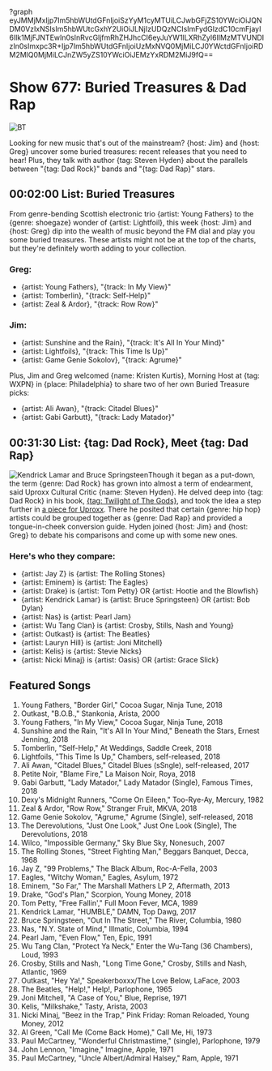 ?graph eyJMMjMxIjp7Im5hbWUtdGFnIjoiSzYyM1cyMTUiLCJwbGFjZS10YWciOiJQNDM0VzIxNSIsIm5hbWUtcGxhY2UiOiJLNjIzUDQzNCIsImFydGlzdC10cmFjayI6Ilk1MjFJNTEwIn0sInRvcGljfmRhZHJhcCI6eyJuYW1lLXRhZyI6IlMzMTVUNDIzIn0sImxpc3R+Ijp7Im5hbWUtdGFnIjoiUzMxNVQ0MjMiLCJ0YWctdGFnIjoiRDM2MlQ0MjMiLCJnZW5yZS10YWciOiJEMzYxRDM2MiJ9fQ==

# Show 677: Buried Treasures & Dad Rap

![BT](https://sound-images.s3.amazonaws.com/images/2018/BT_5.jpg)

Looking for new music that's out of the mainstream? {host: Jim} and {host: Greg} uncover some buried treasures: recent releases that you need to hear! Plus, they talk with author {tag: Steven Hyden} about the parallels between "{tag: Dad Rock}" bands and "{tag: Dad Rap}" stars.


## 00:02:00 List: Buried Treasures
From genre-bending Scottish electronic trio {artist: Young Fathers} to the {genre: shoegaze} wonder of {artist: Lightfoil}, this week {host: Jim} and {host: Greg} dip into the wealth of music beyond the FM dial and play you some buried treasures. These artists might not be at the top of the charts, but they're definitely worth adding to your collection.

### Greg:
- {artist: Young Fathers}, "{track: In My View}"
- {artist: Tomberlin}, "{track: Self-Help}"
- {artist: Zeal & Ardor}, "{track: Row Row}"

### Jim:
- {artist: Sunshine and the Rain}, "{track: It's All In Your Mind}"
- {artist: Lightfoils}, "{track: This Time Is Up}"
- {artist: Game Genie Sokolov}, "{track: Agrume}"


Plus, Jim and Greg welcomed {name: Kristen Kurtis}, Morning Host at {tag: WXPN} in {place: Philadelphia} to share two of her own Buried Treasure picks:

- {artist: Ali Awan}, "{track: Citadel Blues}"
- {artist: Gabi Garbutt}, "{track: Lady Matador}"

## 00:31:30 List: {tag: Dad Rock}, Meet {tag: Dad Rap}
![Kendrick Lamar and Bruce Springsteen](https://sound-images.s3.amazonaws.com/images/2018/kendrickbruce.jpg)Though it began as a put-down, the term {genre: Dad Rock} has grown into almost a term of endearment, said Uproxx Cultural Critic {name: Steven Hyden}. He delved deep into {tag: Dad Rock} in his book, [{tag: Twilight of The Gods}](https://www.harpercollins.com/9780062657121/twilight-of-the-gods/), and took the idea a step further in [a piece for Uproxx](https://uproxx.com/music/dad-rap-dad-rock-conversion-guide/). There he posited that certain {genre: hip hop} artists could be grouped together as {genre: Dad Rap} and provided a tongue-in-cheek conversion guide. Hyden joined {host: Jim} and {host: Greg} to debate his comparisons and come up with some new ones. 

### Here's who they compare:
- {artist: Jay Z} is {artist: The Rolling Stones}
- {artist: Eminem} is {artist: The Eagles}
- {artist: Drake} is {artist: Tom Petty} OR {artist: Hootie and the Blowfish}
- {artist: Kendrick Lamar} is {artist: Bruce Springsteen} OR {artist: Bob Dylan}
- {artist: Nas} is {artist: Pearl Jam}
- {artist: Wu Tang Clan} is {artist: Crosby, Stills, Nash and Young}
- {artist: Outkast} is {artist: The Beatles}
- {artist: Lauryn Hill} is {artist: Joni Mitchell}
- {artist: Kelis} is {artist: Stevie Nicks}
- {artist: Nicki Minaj} is {artist: Oasis} OR {artist: Grace Slick}


## Featured Songs

1. Young Fathers, "Border Girl," Cocoa Sugar, Ninja Tune, 2018
1. Outkast, "B.O.B.," Stankonia, Arista, 2000
1. Young Fathers, "In My View," Cocoa Sugar, Ninja Tune, 2018
1. Sunshine and the Rain, "It's All In Your Mind," Beneath the Stars, Ernest Jenning, 2018
1. Tomberlin, "Self-Help," At Weddings, Saddle Creek, 2018
1. Lightfoils, "This Time Is Up," Chambers, self-released, 2018
1. Ali Awan, "Citadel Blues," Citadel Blues (sSngle), self-released, 2017
1. Petite Noir, "Blame Fire," La Maison Noir, Roya, 2018
1. Gabi Garbutt, "Lady Matador," Lady Matador (Single), Famous Times, 2018
1. Dexy's Midnight Runners, "Come On Eileen," Too-Rye-Ay, Mercury, 1982
1. Zeal & Ardor, "Row Row," Stranger Fruit, MKVA, 2018
1. Game Genie Sokolov, "Agrume," Agrume (Single), self-released, 2018
1. The Derevolutions, "Just One Look," Just One Look (Single), The Derevolutions, 2018
1. Wilco, "Impossible Germany," Sky Blue Sky, Nonesuch, 2007
1. The Rolling Stones, "Street Fighting Man," Beggars Banquet, Decca, 1968
1. Jay Z, "99 Problems," The Black Album, Roc-A-Fella, 2003
1. Eagles, "Witchy Woman," Eagles, Asylum, 1972
1. Eminem, "So Far," The Marshall Mathers LP 2, Aftermath, 2013
1. Drake, "God's Plan," Scorpion, Young Money, 2018
1. Tom Petty, "Free Fallin'," Full Moon Fever, MCA, 1989
1. Kendrick Lamar, "HUMBLE," DAMN, Top Dawg, 2017
1. Bruce Springsteen, "Out In The Street," The River, Columbia, 1980
1. Nas, "N.Y. State of Mind," Illmatic, Columbia, 1994
1. Pearl Jam, "Even Flow," Ten, Epic, 1991
1. Wu Tang Clan, "Protect Ya Neck," Enter the Wu-Tang (36 Chambers), Loud, 1993
1. Crosby, Stills and Nash, "Long Time Gone," Crosby, Stills and Nash, Atlantic, 1969
1. Outkast, "Hey Ya!," Speakerboxxx/The Love Below, LaFace, 2003
1. The Beatles, "Help!," Help!, Parlophone, 1965
1. Joni Mitchell, "A Case of You," Blue, Reprise, 1971
1. Kelis, "Milkshake," Tasty, Arista, 2003
1. Nicki Minaj, "Beez in the Trap," Pink Friday: Roman Reloaded, Young Money, 2012
1. Al Green, "Call Me (Come Back Home)," Call Me, Hi, 1973
1. Paul McCartney, "Wonderful Christmastime," (single), Parlophone, 1979
1. John Lennon, "Imagine," Imagine, Apple, 1971
1. Paul McCartney, "Uncle Albert/Admiral Halsey," Ram, Apple, 1971

